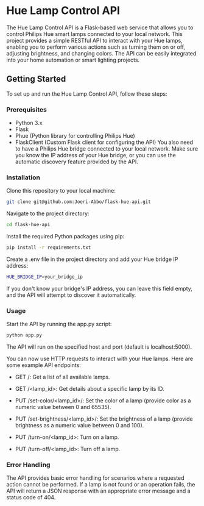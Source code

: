 # Hue Lamp Control API
The Hue Lamp Control API is a Flask-based web service that allows you to control Philips Hue smart lamps connected to your local network. This project provides a simple RESTful API to interact with your Hue lamps, enabling you to perform various actions such as turning them on or off, adjusting brightness, and changing colors. The API can be easily integrated into your home automation or smart lighting projects.

## Getting Started
To set up and run the Hue Lamp Control API, follow these steps:

### Prerequisites
- Python 3.x
- Flask
- Phue (Python library for controlling Philips Hue)
- FlaskClient (Custom Flask client for configuring the API)
You also need to have a Philips Hue bridge connected to your local network. Make sure you know the IP address of your Hue bridge, or you can use the automatic discovery feature provided by the API.

### Installation
Clone this repository to your local machine:

```bash
git clone git@github.com:Joeri-Abbo/flask-hue-api.git
```
Navigate to the project directory:

```bash
cd flask-hue-api
```
Install the required Python packages using pip:

```bash
pip install -r requirements.txt
```
Create a .env file in the project directory and add your Hue bridge IP address:

```bash
HUE_BRIDGE_IP=your_bridge_ip
```
If you don't know your bridge's IP address, you can leave this field empty, and the API will attempt to discover it automatically.

### Usage
Start the API by running the app.py script:

```bash
python app.py
```
The API will run on the specified host and port (default is localhost:5000).

You can now use HTTP requests to interact with your Hue lamps. Here are some example API endpoints:

- GET /: Get a list of all available lamps.

- GET /<lamp_id>: Get details about a specific lamp by its ID.

- PUT /set-color/<lamp_id>/<color>: Set the color of a lamp (provide color as a numeric value between 0 and 65535).

- PUT /set-brightness/<lamp_id>/<brightness>: Set the brightness of a lamp (provide brightness as a numeric value between 0 and 100).

- PUT /turn-on/<lamp_id>: Turn on a lamp.

- PUT /turn-off/<lamp_id>: Turn off a lamp.

### Error Handling
The API provides basic error handling for scenarios where a requested action cannot be performed. If a lamp is not found or an operation fails, the API will return a JSON response with an appropriate error message and a status code of 404.
